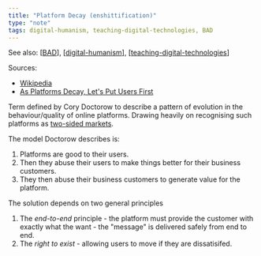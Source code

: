 ```yaml
---
title: "Platform Decay (enshittification)"
type: "note"
tags: digital-humanism, teaching-digital-technologies, BAD
---
```


See also: [[BAD]], [[digital-humanism]], [[teaching-digital-technologies]]

Sources:

- [Wikipedia](https://en.wikipedia.org/wiki/Enshittification)
- [As Platforms Decay, Let's Put Users First](https://www.eff.org/deeplinks/2023/04/platforms-decay-lets-put-users-first)

Term defined by Cory Doctorow to describe a pattern of evolution in the behaviour/quality of online platforms. Drawing heavily on recognising such platforms as [two-sided markets](https://en.wikipedia.org/wiki/Two-sided_market).

The model Doctorow describes is:

1. Platforms are good to their users.
2. Then they abuse their users to make things better for their business customers.
3. They then abuse their business customers to generate value for the platform.

The solution depends on two general principles

1. The _end-to-end_ principle - the platform must provide the customer with exactly what the want - the "message" is delivered safely from end to end.
2. The _right to exist_ - allowing users to move if they are dissatisifed.

[//begin]: # "Autogenerated link references for markdown compatibility"
[BAD]: ..%2FCASA%2Fbad "BAD - Bricolage Affordances Distribution"
[digital-humanism]: digital-humanism "Digital Humanism"
[teaching-digital-technologies]: ..%2FTeaching%2FDigital_Technologies%2Fteaching-digital-technologies "Teaching Digital Technologies"
[//end]: # "Autogenerated link references"